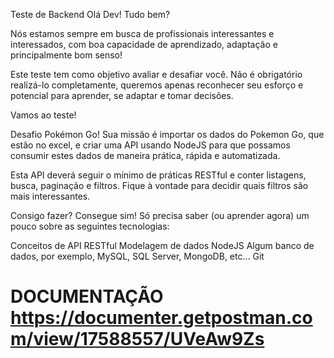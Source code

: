 Teste de Backend
Olá Dev! Tudo bem?

Nós estamos sempre em busca de profissionais interessantes e interessados, com boa capacidade de aprendizado, adaptação e principalmente bom senso!

Este teste tem como objetivo avaliar e desafiar você. Não é obrigatório realizá-lo completamente, queremos apenas reconhecer seu esforço e potencial para aprender, se adaptar e tomar decisões.

Vamos ao teste!

Desafio Pokémon Go!
Sua missão é importar os dados do Pokemon Go, que estão no excel, e criar uma API usando NodeJS para que possamos consumir estes dados de maneira prática, rápida e automatizada.

Esta API deverá seguir o mínimo de práticas RESTful e conter listagens, busca, paginação e filtros. Fique à vontade para decidir quais filtros são mais interessantes.

Consigo fazer?
Consegue sim! Só precisa saber (ou aprender agora) um pouco sobre as seguintes tecnologias:

Conceitos de API RESTful
Modelagem de dados
NodeJS
Algum banco de dados, por exemplo, MySQL, SQL Server, MongoDB, etc...
Git

# DOCUMENTAÇÃO https://documenter.getpostman.com/view/17588557/UVeAw9Zs
